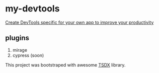 # my-devtools

[Create DevTools specific for your own app to improve your productivity](https://kentcdodds.com/blog/make-your-own-dev-tools)

## plugins

1. mirage
2. cypress (soon)

This project was bootstraped with awesome [TSDX](https://github.com/jaredpalmer/tsdx) library.
